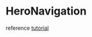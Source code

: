 # HeroNavigation

reference [tutorial](https://www.youtube.com/watch?v=cyVQJ31AYKs&t=21s&ab_channel=Kavsoft)
